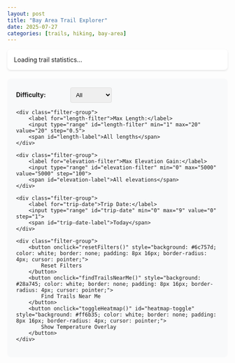```yaml
---
layout: post
title: "Bay Area Trail Explorer"
date: 2025-07-27
categories: [trails, hiking, bay-area]
---
```


<style>
#map {
    height: 80vh;
    width: 100%;
    margin-bottom: 20px;
}

.filters {
    background: #f8f9fa;
    padding: 20px;
    border-radius: 8px;
    margin-bottom: 20px;
}

.filter-group {
    margin-bottom: 15px;
}

.filter-group label {
    display: inline-block;
    width: 120px;
    font-weight: bold;
}

.filter-group select, .filter-group input {
    padding: 8px;
    border: 1px solid #ddd;
    border-radius: 4px;
    margin-right: 10px;
}

.filter-group input[type="range"] {
    width: 200px;
    margin-right: 10px;
}

#trip-date-label, #length-label, #elevation-label {
    font-weight: bold;
    color: #2c5530;
    min-width: 120px;
    display: inline-block;
}


.trail-info {
    background: white;
    padding: 10px;
    max-width: 300px;
    font-size: 14px;
}

.trail-name {
    font-weight: bold;
    color: #2c5530;
    margin-bottom: 5px;
}

.trail-rating {
    color: #ff6b35;
    font-weight: bold;
}

.trail-details {
    margin: 5px 0;
    color: #666;
}

.trail-features {
    margin-top: 8px;
}

.feature-tag {
    background: #e8f5e8;
    padding: 2px 6px;
    border-radius: 3px;
    font-size: 11px;
    margin-right: 4px;
    margin-bottom: 2px;
    display: inline-block;
}

.loading {
    text-align: center;
    padding: 20px;
    color: #666;
}

.stats {
    background: #fff;
    padding: 15px;
    border-radius: 8px;
    margin-bottom: 20px;
    box-shadow: 0 2px 4px rgba(0,0,0,0.1);
}

.weather-info {
    margin-top: 10px;
    padding: 8px;
    background: #e3f2fd;
    border-radius: 4px;
    font-size: 12px;
}
</style>

<div class="stats">
    <div id="trail-stats">Loading trail statistics...</div>
</div>

<div class="filters">
    <div class="filter-group">
        <label for="difficulty-filter">Difficulty:</label>
        <select id="difficulty-filter">
            <option value="">All</option>
            <option value="Easy">Easy</option>
            <option value="Moderate">Moderate</option>
            <option value="Hard">Hard</option>
        </select>
    </div>
    
    <div class="filter-group">
        <label for="length-filter">Max Length:</label>
        <input type="range" id="length-filter" min="1" max="20" value="20" step="0.5">
        <span id="length-label">All lengths</span>
    </div>
    
    <div class="filter-group">
        <label for="elevation-filter">Max Elevation Gain:</label>
        <input type="range" id="elevation-filter" min="0" max="5000" value="5000" step="100">
        <span id="elevation-label">All elevations</span>
    </div>
    
    <div class="filter-group">
        <label for="trip-date">Trip Date:</label>
        <input type="range" id="trip-date" min="0" max="9" value="0" step="1">
        <span id="trip-date-label">Today</span>
    </div>
    
    <div class="filter-group">
        <button onclick="resetFilters()" style="background: #6c757d; color: white; border: none; padding: 8px 16px; border-radius: 4px; cursor: pointer;">
            Reset Filters
        </button>
        <button onclick="findTrailsNearMe()" style="background: #28a745; color: white; border: none; padding: 8px 16px; border-radius: 4px; cursor: pointer;">
            Find Trails Near Me
        </button>
        <button onclick="toggleHeatmap()" id="heatmap-toggle" style="background: #ff6b35; color: white; border: none; padding: 8px 16px; border-radius: 4px; cursor: pointer;">
            Show Temperature Overlay
        </button>
    </div>
</div>

<div id="map"></div>

<div class="loading" id="loading">
    Loading trail data and initializing map...
</div>

<script>
let map;
let markerCluster;
let trails = [];
let filteredTrails = [];
let markers = [];
let trailLabels = [];
let weatherCache = {};
let temperatureOverlay = null;
let temperatureCircles = [];

// Initialize map when Google Maps loads
function initMap() {
    // Center on Bay Area
    const bayAreaCenter = { lat: 37.4419, lng: -122.1430 };
    
    map = new google.maps.Map(document.getElementById('map'), {
        zoom: 10,
        center: bayAreaCenter,
        mapTypeId: 'terrain'
    });
    
    // Initialize MarkerClusterer
    markerCluster = new markerClusterer.MarkerClusterer({
        map: map,
        markers: []
    });
    
    // Add zoom change listener to show/hide trail labels
    map.addListener('zoom_changed', () => {
        updateTrailLabelsVisibility();
    });
    
    // Load trail data
    loadTrailData();
    
    // Hide loading indicator
    document.getElementById('loading').style.display = 'none';
}

async function loadTrailData() {
    try {
        const response = await fetch('/trails/bay_area_trails.json');
        trails = await response.json();
        filteredTrails = trails;
        
        updateTrailStats();
        createMarkers();
        
        // Add event listeners for filters
        document.getElementById('difficulty-filter').addEventListener('change', applyFilters);
        document.getElementById('length-filter').addEventListener('input', function() {
            updateLengthLabel();
            applyFilters();
        });
        document.getElementById('elevation-filter').addEventListener('input', function() {
            updateElevationLabel();
            applyFilters();
        });
        document.getElementById('trip-date').addEventListener('input', function() {
            updateTripDateLabel();
            applyFilters();
        });
        
        // Set default to upcoming Saturday and update labels
        document.getElementById('trip-date').value = getUpcomingSaturday();
        updateTripDateLabel();
        updateLengthLabel();
        updateElevationLabel();
        
        // Turn on temperature overlay by default
        setTimeout(() => {
            toggleHeatmap();
        }, 1000);
        
    } catch (error) {
        console.error('Error loading trail data:', error);
        document.getElementById('trail-stats').innerHTML = 'Error loading trail data.';
    }
}

function updateTrailStats() {
    const stats = {
        total: filteredTrails.length,
        avgRating: filteredTrails.reduce((sum, t) => sum + t.stars, 0) / filteredTrails.length,
        difficulties: {}
    };
    
    filteredTrails.forEach(trail => {
        stats.difficulties[trail.difficulty] = (stats.difficulties[trail.difficulty] || 0) + 1;
    });
    
    const statsHtml = `
        <strong>${stats.total}</strong> trails shown | 
        Avg rating: <strong>${stats.avgRating.toFixed(1)}★</strong> | 
        Easy: ${stats.difficulties.Easy || 0} | 
        Moderate: ${stats.difficulties.Moderate || 0} | 
        Hard: ${stats.difficulties.Hard || 0}
    `;
    
    document.getElementById('trail-stats').innerHTML = statsHtml;
}

function createMarkers() {
    // Clear existing markers and labels
    markers.forEach(marker => marker.setMap(null));
    trailLabels.forEach(label => label.setMap(null));
    markers = [];
    trailLabels = [];
    
    filteredTrails.forEach(trail => {
        const marker = new google.maps.Marker({
            position: { lat: trail.latitude, lng: trail.longitude },
            title: trail.name,
            icon: getMarkerIcon(trail.difficulty)
        });
        
        // Create simple text label
        const difficultyColor = {
            'Easy': '#22c55e',
            'Moderate': '#f59e0b', 
            'Hard': '#ef4444'
        }[trail.difficulty] || '#6b7280';
        
        const label = new google.maps.Marker({
            position: { lat: trail.latitude, lng: trail.longitude },
            map: null, // Will be set based on zoom level
            icon: {
                url: 'data:image/svg+xml;charset=UTF-8,' + encodeURIComponent(`
                    <svg xmlns="http://www.w3.org/2000/svg" width="1" height="1">
                        <rect width="1" height="1" fill="transparent"/>
                    </svg>
                `),
                anchor: new google.maps.Point(0, 0)
            },
            label: {
                text: `${trail.name}${trail.difficulty ? `\n(${trail.difficulty})` : ''}`,
                color: '#2c5530',
                fontSize: '11px',
                fontWeight: 'bold',
                fontFamily: 'Arial, sans-serif'
            },
            zIndex: 1000
        });
        
        const infoWindow = new google.maps.InfoWindow({
            content: createInfoWindowContent(trail)
        });
        
        marker.addListener('click', () => {
            infoWindow.open(map, marker);
            loadWeatherForTrail(trail, marker);
        });
        
        // Make label clickable too
        label.addListener('click', () => {
            infoWindow.open(map, marker);
            loadWeatherForTrail(trail, marker);
        });
        
        markers.push(marker);
        trailLabels.push(label);
    });
    
    // Update cluster
    markerCluster.clearMarkers();
    markerCluster.addMarkers(markers);
    
    // Update label visibility based on current zoom
    updateTrailLabelsVisibility();
}

function getMarkerIcon(difficulty) {
    const colors = {
        'Easy': '#28a745',      // Green
        'Moderate': '#ffc107',  // Yellow  
        'Hard': '#dc3545'       // Red
    };
    
    const color = colors[difficulty] || '#6c757d';
    
    return {
        path: google.maps.SymbolPath.CIRCLE,
        fillColor: color,
        fillOpacity: 0.8,
        strokeColor: '#fff',
        strokeWeight: 2,
        scale: 8
    };
}

function createInfoWindowContent(trail) {
    const features = trail.features.slice(0, 4).map(f => 
        `<span class="feature-tag">${f}</span>`
    ).join('');
    
    const keywords = trail.review_keywords.slice(0, 3).join(', ');
    
    return `
        <div class="trail-info">
            <div class="trail-name">${trail.name}</div>
            <div class="trail-rating">${trail.stars}★ | ${trail.difficulty}</div>
            <div class="trail-details">
                ${trail.length ? `Length: ${trail.length}` : ''} 
                ${trail.duration ? `| Duration: ${trail.duration}` : ''}
            </div>
            <div class="trail-details">
                ${trail.elevation_gain ? `Elevation: ${trail.elevation_gain}` : ''}
                ${trail.dog_friendly ? ' | 🐕 Dog Friendly' : ''}
            </div>
            ${keywords ? `<div class="trail-details"><em>${keywords}</em></div>` : ''}
            <div class="trail-features">${features}</div>
            <div class="weather-info" id="weather-${trail.latitude}-${trail.longitude}">
                Loading weather...
            </div>
            <div style="margin-top: 8px;">
                <a href="${trail.alltrails_url}" target="_blank" style="color: #28a745; font-weight: bold;">
                    View on AllTrails →
                </a>
            </div>
        </div>
    `;
}

async function loadWeatherForTrail(trail, marker) {
    const key = `${trail.latitude},${trail.longitude}`;
    const tripDate = parseInt(document.getElementById('trip-date').value);
    const cacheKey = `${key}-${tripDate}`;
    
    if (weatherCache[cacheKey]) {
        updateWeatherDisplay(trail, weatherCache[cacheKey], tripDate);
        return;
    }
    
    try {
        // Using Google Weather API - will work after deployment with proper domain setup
        const apiKey = 'AIzaSyCz-JlN59A7S_6SKYL0K6sIPXEMYU8QdWs'; // Replace with actual key
        
        const response = await fetch(
            `https://weather.googleapis.com/v1/forecast/days:lookup?key=${apiKey}&location.latitude=${trail.latitude}&location.longitude=${trail.longitude}&days=10&pageSize=10`
        );
        
        if (response.ok) {
            const forecast = await response.json();
            console.log('Weather API response:', forecast); // Debug log
            weatherCache[cacheKey] = forecast;
            updateWeatherDisplay(trail, forecast, tripDate);
        } else {
            console.log('Weather API error:', response.status, response.statusText);
            updateWeatherDisplay(trail, null, tripDate);
        }
    } catch (error) {
        console.error('Weather API error:', error);
        updateWeatherDisplay(trail, null, tripDate);
    }
}

function updateWeatherDisplay(trail, forecast, tripDate) {
    const weatherDiv = document.getElementById(`weather-${trail.latitude}-${trail.longitude}`);
    
    if (!weatherDiv) return;
    
    
    if (forecast && forecast.forecastDays && forecast.forecastDays[tripDate]) {
        const dayForecast = forecast.forecastDays[tripDate];
        const temp = Math.round(dayForecast.maxTemperature?.degrees || 0);
        const condition = dayForecast.daytimeForecast?.weatherCondition?.description?.text || 'Unknown';
        const precipChance = dayForecast.daytimeForecast?.precipitation?.probability?.percent || 0;
        
        const dateText = tripDate === 0 ? 'Today' : tripDate === 1 ? 'Tomorrow' : `In ${tripDate} days`;
        weatherDiv.innerHTML = `🌡️ ${dateText}: ${temp}°C, ${condition} ${precipChance > 30 ? `(${precipChance}% rain)` : ''}`;
    } else {
        const dateText = tripDate === 0 ? 'Today' : tripDate === 1 ? 'Tomorrow' : `In ${tripDate} days`;
        weatherDiv.innerHTML = `🌡️ ${dateText}: Weather data unavailable (day ${tripDate}/${forecast?.forecastDays?.length || 0})`;
    }
}

function applyFilters() {
    const difficulty = document.getElementById('difficulty-filter').value;
    const maxLength = parseFloat(document.getElementById('length-filter').value);
    const maxElevation = parseFloat(document.getElementById('elevation-filter').value);
    
    filteredTrails = trails.filter(trail => {
        // Difficulty filter
        if (difficulty && trail.difficulty !== difficulty) return false;
        
        // Length filter
        if (maxLength < 20) {
            const trailLength = parseFloat(trail.length?.replace(/[^\d.]/g, '') || '999');
            if (trailLength > maxLength) return false;
        }
        
        // Elevation filter
        if (maxElevation < 5000) {
            const trailElevation = parseFloat(trail.elevation_gain?.replace(/[^\d.]/g, '') || '0');
            if (trailElevation > maxElevation) return false;
        }
        
        return true;
    });
    
    updateTrailStats();
    createMarkers();
}

function resetFilters() {
    document.getElementById('difficulty-filter').value = '';
    document.getElementById('length-filter').value = '20';
    document.getElementById('elevation-filter').value = '5000';
    document.getElementById('trip-date').value = getUpcomingSaturday();
    updateTripDateLabel();
    updateLengthLabel();
    updateElevationLabel();
    
    filteredTrails = trails;
    updateTrailStats();
    createMarkers();
}

function findTrailsNearMe() {
    if (navigator.geolocation) {
        navigator.geolocation.getCurrentPosition((position) => {
            const userLocation = {
                lat: position.coords.latitude,
                lng: position.coords.longitude
            };
            
            map.setCenter(userLocation);
            map.setZoom(12);
            
            // Add user location marker
            new google.maps.Marker({
                position: userLocation,
                map: map,
                title: 'Your Location',
                icon: {
                    path: google.maps.SymbolPath.CIRCLE,
                    fillColor: '#4285f4',
                    fillOpacity: 1,
                    strokeColor: '#fff',
                    strokeWeight: 3,
                    scale: 10
                }
            });
        });
    } else {
        alert('Geolocation is not supported by this browser.');
    }
}

// URL parameter handling for filters
function updateURLParams() {
    const params = new URLSearchParams();
    
    const difficulty = document.getElementById('difficulty-filter').value;
    const maxLength = document.getElementById('length-filter').value;
    const features = document.getElementById('features-filter').value;
    const tripDate = document.getElementById('trip-date').value;
    
    if (difficulty) params.set('difficulty', difficulty);
    if (maxLength) params.set('maxLength', maxLength);
    if (features) params.set('features', features);
    if (tripDate !== '0') params.set('tripDate', tripDate);
    
    const newUrl = window.location.pathname + (params.toString() ? '?' + params.toString() : '');
    window.history.pushState({}, '', newUrl);
}

function loadURLParams() {
    const params = new URLSearchParams(window.location.search);
    
    if (params.get('difficulty')) document.getElementById('difficulty-filter').value = params.get('difficulty');
    if (params.get('maxLength')) document.getElementById('length-filter').value = params.get('maxLength');
    if (params.get('features')) document.getElementById('features-filter').value = params.get('features');
    if (params.get('tripDate')) document.getElementById('trip-date').value = params.get('tripDate');
}

// Helper functions for date slider
function getUpcomingSaturday() {
    const today = new Date();
    const dayOfWeek = today.getDay(); // 0 = Sunday, 6 = Saturday
    
    if (dayOfWeek === 6) {
        // Today is Saturday
        return 0;
    } else if (dayOfWeek === 0) {
        // Today is Sunday, Saturday is 6 days away
        return 6;
    } else {
        // Monday-Friday, Saturday is (6 - dayOfWeek) days away
        return 6 - dayOfWeek;
    }
}

function updateTripDateLabel() {
    const slider = document.getElementById('trip-date');
    const label = document.getElementById('trip-date-label');
    const value = parseInt(slider.value);
    
    const today = new Date();
    const targetDate = new Date(today);
    targetDate.setDate(today.getDate() + value);
    
    const dayNames = ['Sunday', 'Monday', 'Tuesday', 'Wednesday', 'Thursday', 'Friday', 'Saturday'];
    const monthNames = ['Jan', 'Feb', 'Mar', 'Apr', 'May', 'Jun', 'Jul', 'Aug', 'Sep', 'Oct', 'Nov', 'Dec'];
    
    const dayName = dayNames[targetDate.getDay()];
    const month = monthNames[targetDate.getMonth()];
    const day = targetDate.getDate();
    
    if (value === 0) {
        label.textContent = 'Today';
    } else if (value === 1) {
        label.textContent = 'Tomorrow';
    } else {
        label.textContent = `${dayName}, ${month} ${day}`;
    }
}

function updateLengthLabel() {
    const slider = document.getElementById('length-filter');
    const label = document.getElementById('length-label');
    const value = parseFloat(slider.value);
    
    if (value >= 20) {
        label.textContent = 'All lengths';
    } else {
        label.textContent = `≤ ${value} miles`;
    }
}

function updateElevationLabel() {
    const slider = document.getElementById('elevation-filter');
    const label = document.getElementById('elevation-label');
    const value = parseFloat(slider.value);
    
    if (value >= 5000) {
        label.textContent = 'All elevations';
    } else {
        label.textContent = `≤ ${value} ft`;
    }
}

function updateTrailLabelsVisibility() {
    const zoom = map.getZoom();
    const showLabels = zoom >= 12; // Show labels when zoomed in enough
    
    trailLabels.forEach(label => {
        if (showLabels) {
            label.setMap(map);
        } else {
            label.setMap(null);
        }
    });
}

// Temperature heatmap functions
async function loadTemperatureHeatmap() {
    const tripDate = parseInt(document.getElementById('trip-date').value);
    const heatmapData = [];
    
    // Use existing trail locations and their cached weather data
    // This avoids making hundreds of new API calls
    filteredTrails.forEach(trail => {
        const cacheKey = `${trail.latitude},${trail.longitude}-${tripDate}`;
        const forecast = weatherCache[cacheKey];
        
        if (forecast && forecast.forecastDays && forecast.forecastDays[tripDate]) {
            const temp = forecast.forecastDays[tripDate].maxTemperature?.degrees || 0;
            
            // Normalize temperature to 0-1 scale for heatmap intensity
            // Assuming temp range of 10-35°C for Bay Area
            const intensity = Math.max(0, Math.min(1, (temp - 10) / 25));
            
            heatmapData.push({
                location: new google.maps.LatLng(trail.latitude, trail.longitude),
                weight: intensity
            });
        }
    });
    
    // If we don't have enough data points, add a few strategic locations
    if (heatmapData.length < 20) {
        const strategicPoints = [
            {lat: 37.3097, lng: -122.2164}, // Russian Ridge Preserve
            {lat: 37.2705, lng: -122.0705}, // Big Basin Redwoods State Park
            {lat: 37.1714, lng: -122.2147}, // Big Basin Redwoods (additional coverage)
            {lat: 37.0522, lng: -122.0477}, // Santa Cruz area
            {lat: 37.4040, lng: -122.1853}, // Sveadal (Woodside area)
            {lat: 37.1833, lng: -121.5500}, // Henry Coe State Park
            {lat: 36.6002, lng: -121.8947}, // Monterey area
            {lat: 37.5155, lng: -121.9043}, // Mission Peak
            {lat: 37.2358, lng: -121.8064}, // Santa Teresa County Park
            {lat: 37.3319, lng: -121.6431}, // Joseph D. Grant County Park
            {lat: 37.0303, lng: -121.6797}, // Uvas Canyon County Park
            {lat: 37.3688, lng: -122.0363}, // Sunnyvale
            {lat: 37.5629, lng: -122.3255}, // San Mateo
            {lat: 37.4636, lng: -122.4286}, // Half Moon Bay
            {lat: 37.5074, lng: -122.2594}, // Redwood City
            {lat: 37.7749, lng: -122.4194}, // San Francisco
            {lat: 37.3382, lng: -121.8863}  // San Jose
        ];
        
        const apiKey = 'AIzaSyCz-JlN59A7S_6SKYL0K6sIPXEMYU8QdWs';
        
        for (const point of strategicPoints) {
            try {
                const cacheKey = `${point.lat},${point.lng}-${tripDate}`;
                
                if (!weatherCache[cacheKey]) {
                    const response = await fetch(
                        `https://weather.googleapis.com/v1/forecast/days:lookup?key=${apiKey}&location.latitude=${point.lat}&location.longitude=${point.lng}&days=10&pageSize=10`
                    );
                    
                    if (response.ok) {
                        const forecast = await response.json();
                        weatherCache[cacheKey] = forecast;
                        
                        if (forecast.forecastDays && forecast.forecastDays[tripDate]) {
                            const temp = forecast.forecastDays[tripDate].maxTemperature?.degrees || 0;
                            const intensity = Math.max(0, Math.min(1, (temp - 10) / 25));
                            
                            heatmapData.push({
                                location: new google.maps.LatLng(point.lat, point.lng),
                                weight: intensity
                            });
                        }
                    }
                }
                
                // Delay between API calls
                await new Promise(resolve => setTimeout(resolve, 200));
                
            } catch (error) {
                console.log('Error fetching temperature for strategic point:', point);
            }
        }
    }
    
    return heatmapData;
}

function getTemperatureColor(temp) {
    // Temperature range: 10-35°C
    if (temp < 15) return '#0066ff'; // Cold - blue
    if (temp < 18) return '#0099ff'; // Cool - light blue
    if (temp < 21) return '#00ccff'; // Mild - cyan
    if (temp < 24) return '#00ff99'; // Comfortable - green
    if (temp < 27) return '#ffff00'; // Warm - yellow
    if (temp < 30) return '#ff9900'; // Hot - orange
    return '#ff3300'; // Very hot - red
}

function toggleHeatmap() {
    const button = document.getElementById('heatmap-toggle');
    
    if (temperatureCircles.length > 0) {
        // Hide temperature overlay
        temperatureCircles.forEach(circle => circle.setMap(null));
        temperatureCircles = [];
        button.textContent = 'Show Temperature Overlay';
        button.style.background = '#ff6b35';
    } else {
        // Show temperature overlay
        button.textContent = 'Loading Temperature Data...';
        button.style.background = '#6c757d';
        
        loadTemperatureHeatmap().then(temperatureData => {
            if (temperatureData.length > 0) {
                temperatureData.forEach(dataPoint => {
                    const temp = (dataPoint.weight * 25) + 10; // Convert back to Celsius
                    const color = getTemperatureColor(temp);
                    
                    const circle = new google.maps.Circle({
                        strokeColor: color,
                        strokeOpacity: 0.8,
                        strokeWeight: 2,
                        fillColor: color,
                        fillOpacity: 0.35,
                        map: map,
                        center: dataPoint.location,
                        radius: 8000 // 8km radius
                    });
                    
                    // Add click listener to show temperature
                    const infoWindow = new google.maps.InfoWindow({
                        content: `<div style="padding: 5px;"><strong>${Math.round(temp)}°C</strong><br>High temperature for selected date</div>`
                    });
                    
                    circle.addListener('click', (event) => {
                        infoWindow.setPosition(event.latLng);
                        infoWindow.open(map);
                    });
                    
                    temperatureCircles.push(circle);
                });
                
                button.textContent = 'Hide Temperature Overlay';
                button.style.background = '#dc3545';
                
                // Add legend
                addTemperatureLegend();
                
            } else {
                button.textContent = 'Temperature Data Unavailable';
                button.style.background = '#6c757d';
                setTimeout(() => {
                    button.textContent = 'Show Temperature Overlay';
                    button.style.background = '#ff6b35';
                }, 2000);
            }
        });
    }
}

function addTemperatureLegend() {
    const legend = document.createElement('div');
    legend.id = 'temperature-legend';
    legend.innerHTML = `
        <div style="background: white; padding: 10px; border-radius: 5px; box-shadow: 0 2px 4px rgba(0,0,0,0.3); margin: 10px;">
            <div style="font-weight: bold; margin-bottom: 5px;">Temperature (°C)</div>
            <div style="display: flex; align-items: center; margin: 2px 0;">
                <div style="width: 20px; height: 15px; background: #0066ff; margin-right: 5px;"></div>
                <span style="font-size: 12px;">< 15°C</span>
            </div>
            <div style="display: flex; align-items: center; margin: 2px 0;">
                <div style="width: 20px; height: 15px; background: #0099ff; margin-right: 5px;"></div>
                <span style="font-size: 12px;">15-18°C</span>
            </div>
            <div style="display: flex; align-items: center; margin: 2px 0;">
                <div style="width: 20px; height: 15px; background: #00ccff; margin-right: 5px;"></div>
                <span style="font-size: 12px;">18-21°C</span>
            </div>
            <div style="display: flex; align-items: center; margin: 2px 0;">
                <div style="width: 20px; height: 15px; background: #00ff99; margin-right: 5px;"></div>
                <span style="font-size: 12px;">21-24°C</span>
            </div>
            <div style="display: flex; align-items: center; margin: 2px 0;">
                <div style="width: 20px; height: 15px; background: #ffff00; margin-right: 5px;"></div>
                <span style="font-size: 12px;">24-27°C</span>
            </div>
            <div style="display: flex; align-items: center; margin: 2px 0;">
                <div style="width: 20px; height: 15px; background: #ff9900; margin-right: 5px;"></div>
                <span style="font-size: 12px;">27-30°C</span>
            </div>
            <div style="display: flex; align-items: center; margin: 2px 0;">
                <div style="width: 20px; height: 15px; background: #ff3300; margin-right: 5px;"></div>
                <span style="font-size: 12px;">> 30°C</span>
            </div>
        </div>
    `;
    
    map.controls[google.maps.ControlPosition.RIGHT_BOTTOM].push(legend);
}

// Load URL parameters on page load
window.addEventListener('load', loadURLParams);
</script>

<!-- Load Google Maps API with MarkerClusterer -->
<script src="https://unpkg.com/@googlemaps/markerclusterer/dist/index.min.js"></script>
<script async defer 
        src="https://maps.googleapis.com/maps/api/js?key=AIzaSyCz-JlN59A7S_6SKYL0K6sIPXEMYU8QdWs&callback=initMap">
</script>

